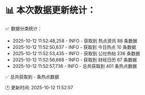 📊 本次数据更新统计：
==========================

📈 数据分类统计：
- 2025-10-12 11:52:48,258 - INFO - 获取到 热点资讯 88 条数据
- 2025-10-12 11:52:50,637 - INFO - 获取到 今日热点 10 条数据
- 2025-10-12 11:52:53,435 - INFO - 获取到 公社热帖 236 条数据
- 2025-10-12 11:52:56,668 - INFO - 获取到 财经日历 67 条数据
- 2025-10-12 11:52:57,736 - INFO - 总共获取到 401 条热点数据

✅ 总共获取到 - 条热点数据

🕐 更新时间: 2025-10-12 11:52:57

